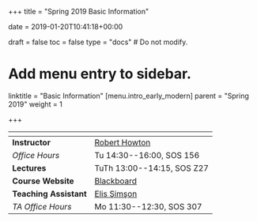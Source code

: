 +++
title = "Spring 2019 Basic Information"

date = 2019-01-20T10:41:18+00:00

draft = false
toc = false
type = "docs"  # Do not modify.

# Add menu entry to sidebar.
linktitle = "Basic Information"
[menu.intro_early_modern]
  parent = "Spring 2019"
  weight = 1

+++

| <span>                |                                                                                           |
|------------------     | ------------------------------------------------------------------------------------------|
| **Instructor**        | [Robert Howton <i class="far fa-envelope"></i>](mailto:rhowton@ku.edu.tr)                 |
| _Office Hours_        | Tu 14:30--16:00, SOS 156                                                                  |
| **Lectures**          | TuTh 13:00--14:15, SOS Z27                                                                |
| **Course Website**    | [Blackboard](https://ku.blackboard.com/)                                                  |
| **Teaching Assistant**| [Elis Şimşon <i class="far fa-envelope"></i>](mailto:esimson@ku.edu.tr)                   |
| _TA Office Hours_     | Mo 11:30--12:30, SOS 307                                                                  |
